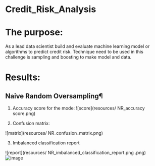 # Credit_Risk_Analysis

# The purpose: 
As a lead data scientist build and evaluate machine learning model or algorithms to predict credit risk. Technique need to be used in this challenge is sampling and boosting to make model and data.

# Results:

## Naive Random Oversampling¶
1. Accuracy score for the mode:
![score](resources/ NR_accuracy score.png)

2. Confusion matrix:

![matrix](resources/ NR_confusion_matrix.png)


3.  Imbalanced classification report

![report](resources/ NR_imbalanced_classification_report.png
.png)
![image](https://user-images.githubusercontent.com/79950817/124146354-4d5ccc00-da53-11eb-94e5-e55a24ab88c4.png)
